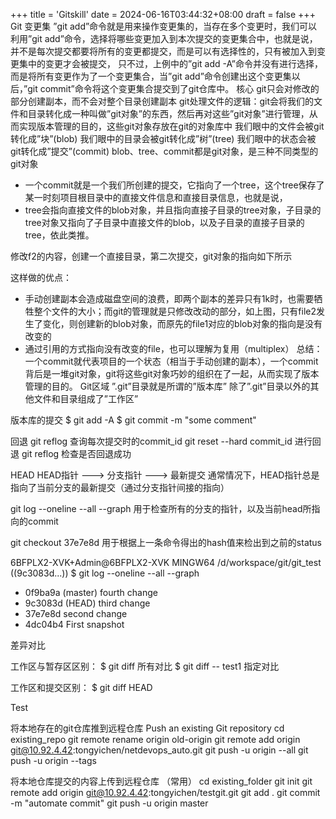 +++
title = 'Gitskill'
date = 2024-06-16T03:44:32+08:00
draft = false
+++
Git
变更集
”git add”命令就是用来操作变更集的，当存在多个变更时，我们可以利用”git add”命令，选择将哪些变更加入到本次提交的变更集合中，也就是说，并不是每次提交都要将所有的变更都提交，而是可以有选择性的，只有被加入到变更集中的变更才会被提交， 只不过，上例中的”git add -A”命令并没有进行选择，而是将所有变更作为了一个变更集合，当”git add”命令创建出这个变更集以后，”git commit”命令将这个变更集合提交到了git仓库中。
核心
git只会对修改的部分创建副本，而不会对整个目录创建副本
git处理文件的逻辑：git会将我们的文件和目录转化成一种叫做”git对象”的东西，然后再对这些”git对象”进行管理，从而实现版本管理的目的，这些git对象存放在git的对象库中
我们眼中的文件会被git转化成”块”(blob)
我们眼中的目录会被git转化成”树”(tree)
我们眼中的状态会被git转化成”提交”(commit)
blob、tree、commit都是git对象，是三种不同类型的git对象

- 一个commit就是一个我们所创建的提交，它指向了一个tree，这个tree保存了某一时刻项目根目录中的直接文件信息和直接目录信息，也就是说，
- tree会指向直接文件的blob对象，并且指向直接子目录的tree对象，子目录的tree对象又指向了子目录中直接文件的blob，以及子目录的直接子目录的tree，依此类推。

修改f2的内容，创建一个直接目录，第二次提交，git对象的指向如下所示

这样做的优点：
- 手动创建副本会造成磁盘空间的浪费，即两个副本的差异只有1k时，也需要牺牲整个文件的大小；而git的管理就是只修改改动的部分，如上图，只有file2发生了变化，则创建新的blob对象，而原先的file1对应的blob对象的指向是没有改变的
- 通过引用的方式指向没有改变的file，也可以理解为复用（multiplex）
总结：
一个commit就代表项目的一个状态（相当于手动创建的副本），一个commit背后是一堆git对象，git将这些git对象巧妙的组织在了一起，从而实现了版本管理的目的。
Git区域
”.git”目录就是所谓的”版本库”
除了”.git”目录以外的其他文件和目录组成了”工作区”

版本库的提交
$ git add -A
$ git commit -m "some comment"

回退
git reflog 查询每次提交时的commit_id
git reset --hard commit_id 进行回退
git reflog 检查是否回退成功





HEAD
HEAD指针 ——–> 分支指针 ——–> 最新提交
通常情况下，HEAD指针总是指向了当前分支的最新提交（通过分支指针间接的指向）

git log --oneline --all --graph
用于检查所有的分支的指针，以及当前head所指向的commit

git checkout 37e7e8d
用于根据上一条命令得出的hash值来检出到之前的status

6BFPLX2-XVK+Admin@6BFPLX2-XVK MINGW64 /d/workspace/git/git_test ((9c3083d...))
$ git log --oneline --all --graph
* 0f9ba9a (master) fourth change
* 9c3083d (HEAD) third change
* 37e7e8d second change
* 4dc04b4 First snapshot

差异对比


工作区与暂存区区别：
$ git diff    所有对比
$ git diff -- test1 指定对比

工作区和提交区别：
$ git diff HEAD


Test

将本地存在的git仓库推到远程仓库
Push an existing Git repository
cd existing_repo
git remote rename origin old-origin
git remote add origin git@10.92.4.42:tongyichen/netdevops_auto.git
git push -u origin --all
git push -u origin --tags

将本地仓库提交的内容上传到远程仓库 （常用）
cd existing_folder
git init
git remote add origin git@10.92.4.42:tongyichen/testgit.git
git add .
git commit -m "automate commit"
git push -u origin master
